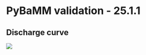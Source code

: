 # PyBaMM validation - 25.1.1
## Discharge curve
<img src='./benchmarks/benchmark_images/discharge_curve_25.1.1.png'>

